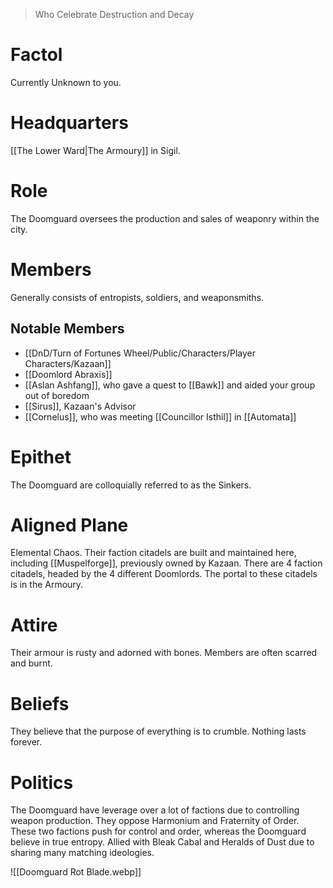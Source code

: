 > Who Celebrate Destruction and Decay

# Factol
Currently Unknown to you.
# Headquarters
[[The Lower Ward|The Armoury]] in Sigil.
# Role
The Doomguard oversees the production and sales of weaponry within the city.
# Members
Generally consists of entropists, soldiers, and weaponsmiths.
## Notable Members
- [[DnD/Turn of Fortunes Wheel/Public/Characters/Player Characters/Kazaan]]
- [[Doomlord Abraxis]]
- [[Aslan Ashfang]], who gave a quest to [[Bawk]] and aided your group out of boredom
- [[Sirus]], Kazaan's Advisor
- [[Cornelus]], who was meeting [[Councillor Isthil]] in [[Automata]]
# Epithet
The Doomguard are colloquially referred to as the Sinkers.
# Aligned Plane
Elemental Chaos. Their faction citadels are built and maintained here, including [[Muspelforge]], previously owned by Kazaan. There are 4 faction citadels, headed by the 4 different Doomlords. The portal to these citadels is in the Armoury.
# Attire
Their armour is rusty and adorned with bones. Members are often scarred and burnt.
# Beliefs
They believe that the purpose of everything is to crumble. Nothing lasts forever.
# Politics
The Doomguard have leverage over a lot of factions due to controlling weapon production.
They oppose Harmonium and Fraternity of Order. These two factions push for control and order, whereas the Doomguard believe in true entropy.
Allied with Bleak Cabal and Heralds of Dust due to sharing many matching ideologies.

![[Doomguard Rot Blade.webp]]